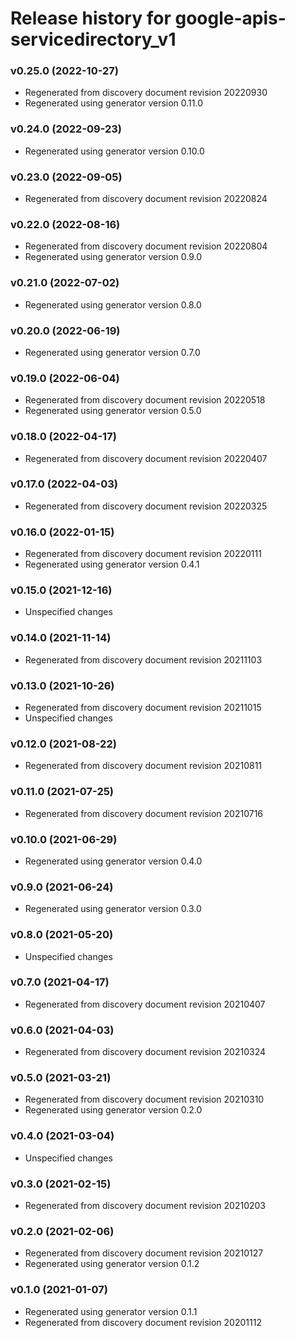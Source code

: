 # Release history for google-apis-servicedirectory_v1

### v0.25.0 (2022-10-27)

* Regenerated from discovery document revision 20220930
* Regenerated using generator version 0.11.0

### v0.24.0 (2022-09-23)

* Regenerated using generator version 0.10.0

### v0.23.0 (2022-09-05)

* Regenerated from discovery document revision 20220824

### v0.22.0 (2022-08-16)

* Regenerated from discovery document revision 20220804
* Regenerated using generator version 0.9.0

### v0.21.0 (2022-07-02)

* Regenerated using generator version 0.8.0

### v0.20.0 (2022-06-19)

* Regenerated using generator version 0.7.0

### v0.19.0 (2022-06-04)

* Regenerated from discovery document revision 20220518
* Regenerated using generator version 0.5.0

### v0.18.0 (2022-04-17)

* Regenerated from discovery document revision 20220407

### v0.17.0 (2022-04-03)

* Regenerated from discovery document revision 20220325

### v0.16.0 (2022-01-15)

* Regenerated from discovery document revision 20220111
* Regenerated using generator version 0.4.1

### v0.15.0 (2021-12-16)

* Unspecified changes

### v0.14.0 (2021-11-14)

* Regenerated from discovery document revision 20211103

### v0.13.0 (2021-10-26)

* Regenerated from discovery document revision 20211015
* Unspecified changes

### v0.12.0 (2021-08-22)

* Regenerated from discovery document revision 20210811

### v0.11.0 (2021-07-25)

* Regenerated from discovery document revision 20210716

### v0.10.0 (2021-06-29)

* Regenerated using generator version 0.4.0

### v0.9.0 (2021-06-24)

* Regenerated using generator version 0.3.0

### v0.8.0 (2021-05-20)

* Unspecified changes

### v0.7.0 (2021-04-17)

* Regenerated from discovery document revision 20210407

### v0.6.0 (2021-04-03)

* Regenerated from discovery document revision 20210324

### v0.5.0 (2021-03-21)

* Regenerated from discovery document revision 20210310
* Regenerated using generator version 0.2.0

### v0.4.0 (2021-03-04)

* Unspecified changes

### v0.3.0 (2021-02-15)

* Regenerated from discovery document revision 20210203

### v0.2.0 (2021-02-06)

* Regenerated from discovery document revision 20210127
* Regenerated using generator version 0.1.2

### v0.1.0 (2021-01-07)

* Regenerated using generator version 0.1.1
* Regenerated from discovery document revision 20201112

